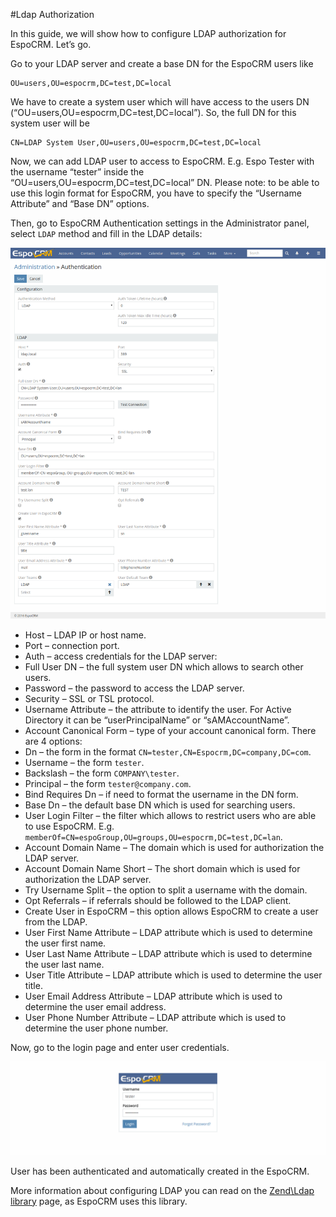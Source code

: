 #Ldap Authorization

In this guide, we will show how to configure LDAP authorization for EspoCRM. Let’s go.

Go to your LDAP server and create a base DN for the EspoCRM users like
```
OU=users,OU=espocrm,DC=test,DC=local
```

We have to create a system user which will have access to the users DN (“OU=users,OU=espocrm,DC=test,DC=local”). So, the full DN for this system user will be
```
CN=LDAP System User,OU=users,OU=espocrm,DC=test,DC=local
```
Now, we can add LDAP user to access to EspoCRM. E.g. Espo Tester with the username “tester” inside the “OU=users,OU=espocrm,DC=test,DC=local” DN. Please note: to be able to use this login format for EspoCRM, you have to specify the “Username Attribute” and “Base DN” options.

Then, go to EspoCRM  Authentication settings in the Administrator panel, select `LDAP` method and fill in the LDAP details:

![1](../_static/images/administration/ldap-authorization/ldap-configuration.png)

* Host – LDAP IP or host name.
* Port – connection port.
* Auth – access credentials for the LDAP server:
 * Full User DN – the full system user DN which allows to search other users.
 * Password – the password to access the LDAP server.
* Security – SSL or TSL protocol.
* Username Attribute – the attribute to identify the user. For Active Directory it can be “userPrincipalName” or “sAMAccountName”.
* Account Canonical Form – type of your account canonical form. There are 4 options:
 * Dn – the form in the format `CN=tester,CN=Espocrm,DC=company,DC=com`.
 * Username – the form `tester`.
 * Backslash – the form `COMPANY\tester`.
 * Principal – the form `tester@company.com`.
* Bind Requires Dn – if need to format the username in the DN form.
* Base Dn – the default base DN which is used for searching users.
* User Login Filter – the filter which allows to restrict users who are able to use EspoCRM. E.g. `memberOf=CN=espoGroup,OU=groups,OU=espocrm,DC=test,DC=lan`.
* Account Domain Name – The domain which is used for authorization the LDAP server.
* Account Domain Name Short – The short domain which is used for authorization the LDAP server.
* Try Username Split – the option to split a username with the domain.
* Opt Referrals – if referrals should be followed to the LDAP client.
* Create User in EspoCRM – this option allows EspoCRM to create a user from the LDAP.
 * User First Name Attribute – LDAP attribute which is used to determine the user first name.
 * User Last Name Attribute – LDAP attribute which is used to determine the user last name.
 * User Title Attribute – LDAP attribute which is used to determine the user title.
 * User Email Address Attribute – LDAP attribute which is used to determine the user email address.
 * User Phone Number Attribute – LDAP attribute which is used to determine the user phone number.

Now, go to the login page and enter user credentials.

![2](../_static/images/administration/ldap-authorization/ldap-login.png)

User has been authenticated and automatically created in the EspoCRM.

More information about configuring LDAP you can read on the [Zend\Ldap library](https://zendframework.github.io/zend-ldap/intro/) page, as EspoCRM uses this library.




